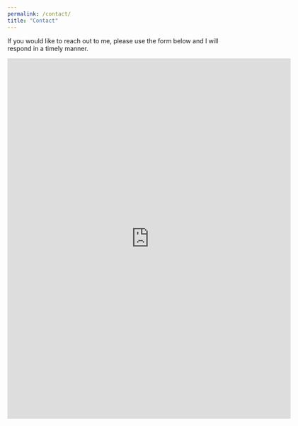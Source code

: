 ```yaml
---
permalink: /contact/
title: "Contact"
---
```


If you would like to reach out to me, please use the form below and I will respond in a timely manner.

<iframe src="https://docs.google.com/forms/d/e/1FAIpQLSdz_6lLvmY2mfc-S7QJJKOdDNN04SA2h1-3cTaaR7d9q9F8Cg/viewform?embedded=true" width="640" height="812" frameborder="0" marginheight="0" marginwidth="0">Loading…</iframe>
